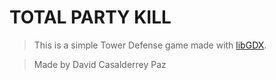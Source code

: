 # TOTAL PARTY KILL

> This is a simple Tower Defense game made with [libGDX](https://libgdx.com/).

> Made by David Casalderrey Paz